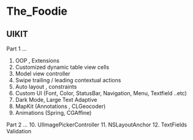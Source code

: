 # The_Foodie
## UIKIT
Part 1 ...
1. OOP , Extensions
2. Customized dynamic table view cells 
3. Model view controller
4. Swipe trailing / leading contextual actions
5. Auto layout , constraints
6. Custom UI (Font, Color, StatusBar, Navigation, Menu, Textfield  ..etc)
7. Dark Mode, Large Text Adaptive 
8. MapKit (Annotations , CLGeocoder)
9. Animations (Spring, CGAffine)

Part 2 ...
10. UIImagePickerController
11. NSLayoutAnchor
12. TextFields Validation
